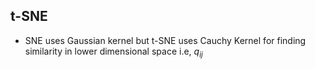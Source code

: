 ## t-SNE
- SNE uses Gaussian kernel but t-SNE uses Cauchy Kernel for finding similarity in lower dimensional space i.e, $q_{ij}$